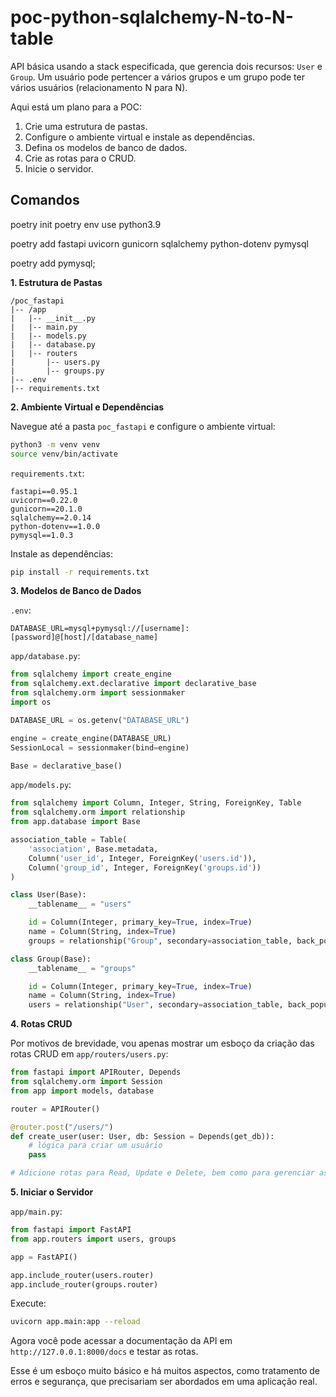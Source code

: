 # poc-python-sqlalchemy-N-to-N-table

API básica usando a stack especificada, que gerencia dois recursos: `User` e `Group`. Um usuário pode pertencer a vários grupos e um grupo pode ter vários usuários (relacionamento N para N).

Aqui está um plano para a POC:

1. Crie uma estrutura de pastas.
2. Configure o ambiente virtual e instale as dependências.
3. Defina os modelos de banco de dados.
4. Crie as rotas para o CRUD.
5. Inicie o servidor.

## Comandos

poetry init
poetry env use python3.9



poetry add fastapi uvicorn gunicorn sqlalchemy python-dotenv pymysql

poetry add pymysql;


**1. Estrutura de Pastas**

```plaintext
/poc_fastapi
|-- /app
|   |-- __init__.py
|   |-- main.py
|   |-- models.py
|   |-- database.py
|   |-- routers
|       |-- users.py
|       |-- groups.py
|-- .env
|-- requirements.txt
```

**2. Ambiente Virtual e Dependências**

Navegue até a pasta `poc_fastapi` e configure o ambiente virtual:

```bash
python3 -m venv venv
source venv/bin/activate
```

`requirements.txt`:

```plaintext
fastapi==0.95.1
uvicorn==0.22.0
gunicorn==20.1.0
sqlalchemy==2.0.14
python-dotenv==1.0.0
pymysql==1.0.3
```

Instale as dependências:

```bash
pip install -r requirements.txt
```

**3. Modelos de Banco de Dados**

`.env`:

```plaintext
DATABASE_URL=mysql+pymysql://[username]:[password]@[host]/[database_name]
```

`app/database.py`:

```python
from sqlalchemy import create_engine
from sqlalchemy.ext.declarative import declarative_base
from sqlalchemy.orm import sessionmaker
import os

DATABASE_URL = os.getenv("DATABASE_URL")

engine = create_engine(DATABASE_URL)
SessionLocal = sessionmaker(bind=engine)

Base = declarative_base()
```

`app/models.py`:

```python
from sqlalchemy import Column, Integer, String, ForeignKey, Table
from sqlalchemy.orm import relationship
from app.database import Base

association_table = Table(
    'association', Base.metadata,
    Column('user_id', Integer, ForeignKey('users.id')),
    Column('group_id', Integer, ForeignKey('groups.id'))
)

class User(Base):
    __tablename__ = "users"

    id = Column(Integer, primary_key=True, index=True)
    name = Column(String, index=True)
    groups = relationship("Group", secondary=association_table, back_populates="users")

class Group(Base):
    __tablename__ = "groups"

    id = Column(Integer, primary_key=True, index=True)
    name = Column(String, index=True)
    users = relationship("User", secondary=association_table, back_populates="groups")
```

**4. Rotas CRUD**

Por motivos de brevidade, vou apenas mostrar um esboço da criação das rotas CRUD em `app/routers/users.py`:

```python
from fastapi import APIRouter, Depends
from sqlalchemy.orm import Session
from app import models, database

router = APIRouter()

@router.post("/users/")
def create_user(user: User, db: Session = Depends(get_db)):
    # lógica para criar um usuário
    pass

# Adicione rotas para Read, Update e Delete, bem como para gerenciar associações de grupo.
```

**5. Iniciar o Servidor**

`app/main.py`:

```python
from fastapi import FastAPI
from app.routers import users, groups

app = FastAPI()

app.include_router(users.router)
app.include_router(groups.router)
```

Execute:

```bash
uvicorn app.main:app --reload
```

Agora você pode acessar a documentação da API em `http://127.0.0.1:8000/docs` e testar as rotas.

Esse é um esboço muito básico e há muitos aspectos, como tratamento de erros e segurança, que precisariam ser abordados em uma aplicação real.

